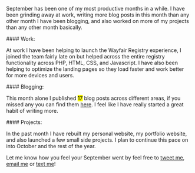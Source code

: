 <p>
    September has been one of my most productive months in a while. I have been grinding away at work, writing more blog posts in this month than any other month I have been blogging, and also worked on more of my projects than any other month basically.
</p>
#### Work:
<p>
    At work I have been helping to launch the Wayfair Registry experience, I joined the team fairly late on but helped across the entire registry functionality across PHP, HTML, CSS, and Javascript. I have also been helping to optimize the landing pages so they load faster and work better for more devices and users.
</p>
#### Blogging:
<p>
    This month alone I published <mark>17</mark> blog posts across different areas, if you missed any you can find them  <a href="/Posts/2016/September/" data-css-link-article>here</a>. I feel like I have really started a great habit of writing more.
</p>
#### Projects:
<p>
    In the past month I have rebuilt my personal website, my portfolio website, and also launched a few small side projects. I plan to continue this pace on into October and the rest of the year.
</p>
<p>
    Let me know how you feel your September went by feel free to <a href="https://twitter.com/intent/tweet?url=https%3A%2F%2Fmatthamlin.me%2FPosts%2F2016%2FSeptember%2FSeptemberUpdate&via=immatthamlin&text=%20%20-&" class="link link--article">tweet me</a>, <a title="this will open your email application" href="mailto:matthewjameshamlin@gmail.com" class="link link--article">email me</a> or <a title="+1 425 210 0980" href="sms:+14252100980" class="link link--article">text me</a>!
</p>
